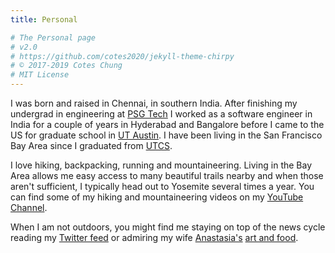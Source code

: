 ```yaml
---
title: Personal

# The Personal page
# v2.0
# https://github.com/cotes2020/jekyll-theme-chirpy
# © 2017-2019 Cotes Chung
# MIT License
---
```


I was born and raised in Chennai, in southern India. After finishing my undergrad in engineering at [PSG Tech](http://www.psgtech.edu/) I worked as a software engineer in India for a couple of years in Hyderabad and Bangalore before I came to the US for graduate school in [UT Austin](https://www.utexas.edu/). I have been living in the San Francisco Bay Area since I graduated from [UTCS](https://www.cs.utexas.edu/).

I love hiking, backpacking, running and mountaineering. Living in the Bay Area allows me easy access to many beautiful trails nearby and when those aren't sufficient, I typically head out to Yosemite several times a year. You can find some of my hiking and mountaineering videos on my [YouTube Channel](https://www.youtube.com/watch?v=P317FkePp7k&list=UUKCzatgStqhpXAu1lbl2QPw).

When I am not outdoors, you might find me staying on top of the news cycle reading my [Twitter feed](https://twitter.com/being_bayesian) or admiring my wife [Anastasia's](https://www.linkedin.com/in/anastasiafilina) [art and food](https://www.instagram.com/anastasiyafilina/?hl=en).
